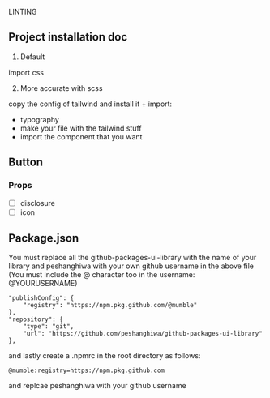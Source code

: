 LINTING

## Project installation doc

1. Default

import css

2. More accurate with scss

copy the config of tailwind and install it + import:
- typography
- make your file with the tailwind stuff
- import the component that you want

## Button

### Props
- [ ] disclosure
- [ ] icon

## Package.json

You must replace all the github-packages-ui-library with the name of your library and peshanghiwa with your own github username in the above file (You must include the @ character too in the username: @YOURUSERNAME)

    "publishConfig": {
        "registry": "https://npm.pkg.github.com/@mumble"
    },
    "repository": {
        "type": "git",
        "url": "https://github.com/peshanghiwa/github-packages-ui-library"
    },

and lastly create a .npmrc in the root directory as follows:
    
    @mumble:registry=https://npm.pkg.github.com

and replcae peshanghiwa with your github username
